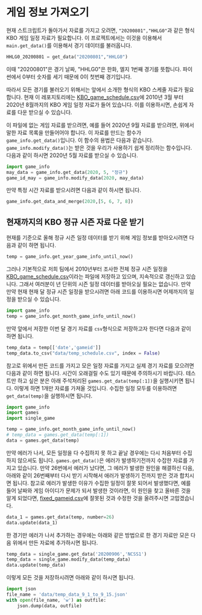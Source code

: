 # 게임 정보 가져오기

현재 스트크립트가 돌아가서 자료를 가지고 오려면, `"20200801","HHLG0"`과 같은 형식 KBO 게임 일정 자료가 필요합니다. 이 프로젝트에서는 이것을 이용해서 `main.get_data()`를 이용해서 경기 데이터를 불러옵니다.

```python
HHLG0_20200801 = get_data("20200801","HHLG0")
```

이때 "20200801"은 경기 날짜, "HHLG0"은 한화, 엘지 1번째 경기를 뜻합니다. 파이썬에서 0부터 숫자를 세기 때문에 0이 첫번째 경기입니다.

따라서 모든 경기를 불러오기 위해서는 앞에서 소개한 형식의 KBO 스케줄 자료가 필요합니다. 현재 이 레포지토리에는 [KBO_game_schedule.csv](https://github.com/LOPES-HUFS/Data_Wrangling_for_KBO/blob/master/data/KBO_game_schedule.csv)에 2010년 3월 부터 2020년 8월까지의 KBO 게임 일정 자료가 들어 있습니다. 이를 이용하시면, 손쉽게 자료를 다운 받으실 수 있습니다.

이 파일에 없는 게임 자료를 받으려면, 예를 들어 2020년 9월 자료를 받으려면, 위에서 말한 자료 목록을 만들어어야 합니다. 이 자료를 만드는 함수가 `game_info.get_data()`입니다. 이 함수의 용법은 다음과 같습니다. `game_info.modify_data()`는 받은 것을 우리가 사용하기 쉽게 정리하는 함수입니다. 다음과 같이 하시면 2020년 5월 자료를 받으실 수 있습니다.

```python
import game_info
may_data = game_info.get_data(2020, 5, "정규")
game_id_may = game_info.modify_data(2020, may_data)
```

만약 특정 시간 자료를 받으시려면 다음과 같이 하시면 됩니다.

```python
game_info.get_data_and_merge(2020,[5, 6, 7, 8])
```

## 현재까지의 KBO 정규 시즌 자료 다운 받기

현재를 기준으로 올해 정규 시즌 일정 데이터를 받기 위해 게임 정보를 받아오시려면 다음과 같이 하면 됩니다.

```python
temp = game_info.get_year_game_info_until_now()
```

그러나 기본적으로 저희 팀에서 2010년부터 조사한 전체 정규 시즌 일정을 [KBO_game_schedule.csv](https://github.com/LOPES-HUFS/Data_Wrangling_for_KBO/blob/master/data/KBO_game_schedule.csv)이라는 파일에 저장하고 있으며, 지속적으로 갱신하고 있습니다. 그래서 여러분이 년 단위의 시즌 일정 데이터를 받아오실 필요는 없습니다. 만약 만약 현재 현재 달 정규 시즌 일정을 받으시려면 아래 코드를 이용하시면 어제까지의 일정을 받으실 수 있습니다.

```python
import game_info
temp = game_info.get_month_game_info_until_now()
```

만약 앞에서 저장한 이번 달 경기 자료를 `csv`형식으로 저장하고자 한다면 다음과 같이 하면 됩니다.

```python
temp_data = temp[['date','gameid']]
temp_data.to_csv("data/temp_schedule.csv", index = False)
```

참고로 위에서 만든 코드를 가지고 모은 일정 자료를 가지고 실제 경기 자료를 모으려면 다음과 같이 하면 됩니다. 시간이 오래걸릴 수도 있기 때문에 주의하시기 바랍니다. 테스트만 하고 싶은 분은 아래 주석처리된 `games.get_data(temp[:1])`을 실행시키면 됩니다. 이렇게 하면 1개만 자료를 가져올 것입니다. 수집한 일정 모두를 이용하려면 `get_data(temp)`을 실행하시면 됩니다.

```python
import game_info
import games
import single_game

temp = game_info.get_month_game_info_until_now()
# temp_data = games.get_data(temp[:1])
data = games.get_data(temp)
```

만약 에러가 나서, 모든 일정을 다 수집하지 못 하고 끝날 경우에는 다시 처음부터 수집하지 않으셔도 됩니다. `games.get_data()`은 에러가 발생하기전까지 수잡한 자료를 가지고 있습니다. 만약 26번에서 에러가 났다면, 그 에러가 발생한 원인을 해결하신 다음, 아래와 같이 26번째부터 다시 받기 시작해서 애러가 발생하기 전까지 받은 것과 합치시면 됩니다. 참고로 에러가 발생한 이유가 수집한 일정이 잘못 되어서 발생했다면, 예를 들어 날짜와 게임 아이디가 문제가 되서 발생한 것이라면, 이 원인을 찾고 올바른 것을 알게 되었다면, [fixed_gameid.csv](https://github.com/LOPES-HUFS/Data_Wrangling_for_KBO/blob/master/data/fixed_gameid.csv)에 잘못된 것과 수정한 것을 올려주시면 고맙겠습니다.

```python
data_1 = games.get_data(temp, number=26)
data.update(data_1)
```

한 경기만 에러가 나서 추가하는 경우에는 아래와 같은 방법으로 한 경기 자료만 모은 다음 위에서 만든 자료에 추가하시면 됩니다.

```python
temp_data = single_game.get_data('20200906','NCSS1')
temp_data = single_game.modify_data(temp_data)
data.update(temp_data)
```

이렇게 모든 것을 저장하시려면 아래와 같이 하시면 됩니다.

```python
import json
file_name = 'data/temp_data_9_1_to_9_15.json'
with open(file_name, 'w') as outfile:
    json.dump(data, outfile)
```
